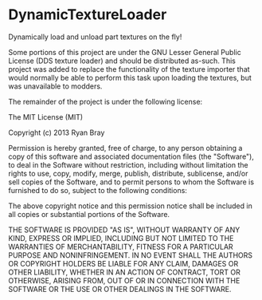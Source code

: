 DynamicTextureLoader
==================

Dynamically load and unload part textures on the fly!


Some portions of this project are under the GNU Lesser General Public License (DDS texture loader) 
and should be distributed as-such. This project was added to replace the functionality of the
texture importer that would normally be able to perform this task upon loading the textures, but
was unavailable to modders. 

The remainder of the project is under the following license:

The MIT License (MIT)

Copyright (c) 2013 Ryan Bray

Permission is hereby granted, free of charge, to any person obtaining a copy of
this software and associated documentation files (the "Software"), to deal in
the Software without restriction, including without limitation the rights to
use, copy, modify, merge, publish, distribute, sublicense, and/or sell copies of
the Software, and to permit persons to whom the Software is furnished to do so,
subject to the following conditions:

The above copyright notice and this permission notice shall be included in all
copies or substantial portions of the Software.

THE SOFTWARE IS PROVIDED "AS IS", WITHOUT WARRANTY OF ANY KIND, EXPRESS OR
IMPLIED, INCLUDING BUT NOT LIMITED TO THE WARRANTIES OF MERCHANTABILITY, FITNESS
FOR A PARTICULAR PURPOSE AND NONINFRINGEMENT. IN NO EVENT SHALL THE AUTHORS OR
COPYRIGHT HOLDERS BE LIABLE FOR ANY CLAIM, DAMAGES OR OTHER LIABILITY, WHETHER
IN AN ACTION OF CONTRACT, TORT OR OTHERWISE, ARISING FROM, OUT OF OR IN
CONNECTION WITH THE SOFTWARE OR THE USE OR OTHER DEALINGS IN THE SOFTWARE.

        
          
